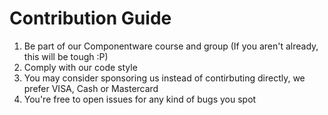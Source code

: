 # Contribution Guide

1. Be part of our Componentware course and group (If you aren't already, this will be tough :P)
2. Comply with our code style
3. You may consider sponsoring us instead of contirbuting directly, we prefer VISA, Cash or Mastercard
4. You're free to open issues for any kind of bugs you spot
